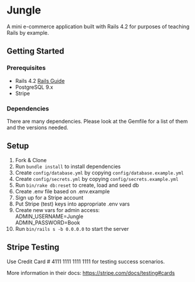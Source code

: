 # Jungle

A mini e-commerce application built with Rails 4.2 for purposes of teaching Rails by example.

## Getting Started

### Prerequisites
* Rails 4.2 [Rails Guide](http://guides.rubyonrails.org/v4.2/)
* PostgreSQL 9.x
* Stripe

### Dependencies
There are many dependencies. Please look at the Gemfile for a list of them and the versions needed.
## Setup

1. Fork & Clone
2. Run `bundle install` to install dependencies
3. Create `config/database.yml` by copying `config/database.example.yml`
4. Create `config/secrets.yml` by copying `config/secrets.example.yml`
5. Run `bin/rake db:reset` to create, load and seed db
6. Create .env file based on .env.example
7. Sign up for a Stripe account
8. Put Stripe (test) keys into appropriate .env vars
9. Create new vars for admin access:<br/>
    ADMIN_USERNAME=Jungle<br/>
    ADMIN_PASSWORD=Book
9. Run `bin/rails s -b 0.0.0.0` to start the server

## Stripe Testing

Use Credit Card # 4111 1111 1111 1111 for testing success scenarios.

More information in their docs: <https://stripe.com/docs/testing#cards>
